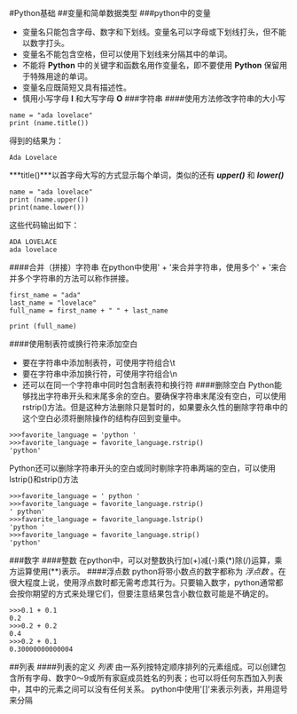 #Python基础
##变量和简单数据类型
###python中的变量
- 变量名只能包含字母、数字和下划线。变量名可以字母或下划线打头，但不能以数字打头。
- 变量名不能包含空格，但可以使用下划线来分隔其中的单词。
- 不能将 **Python** 中的关键字和函数名用作变量名，即不要使用 **Python** 保留用于特殊用途的单词。
- 变量名应既简短又具有描述性。
- 慎用小写字母 **l** 和大写字母 **O** 
###字符串
####使用方法修改字符串的大小写
```
name = "ada lovelace"
print (name.title())
```
得到的结果为：
```
Ada Lovelace
```
***title()***以首字母大写的方式显示每个单词，类似的还有 ***upper()*** 和 ***lower()***
```
name = "ada lovelace"
print (name.upper())
print(name.lower())
```
这些代码输出如下：
```
ADA LOVELACE
ada lovelace
```
####合并（拼接）字符串
在python中使用' + '来合并字符串，使用多个' + '来合并多个字符串的方法可以称作拼接。
```
first_name = "ada"
last_name = "lovelace"
full_name = first_name + " " + last_name

print (full_name)
```
####使用制表符或换行符来添加空白
- 要在字符串中添加制表符，可使用字符组合\t
- 要在字符串中添加换行符，可使用字符组合\n
- 还可以在同一个字符串中同时包含制表符和换行符
####删除空白
Python能够找出字符串开头和末尾多余的空白。要确保字符串末尾没有空白，可以使用rstrip()方法。但是这种方法删除只是暂时的，如果要永久性的删除字符串中的这个空白必须将删除操作的结构存回到变量中。
```
>>>favorite_language = 'python '
>>>favorite_language = favorite_language.rstrip()
'python'
```
Python还可以删除字符串开头的空白或同时剔除字符串两端的空白，可以使用lstrip()和strip()方法
```
>>>favorite_language = ' python '
>>>favorite_language = favorite_language.rstrip()
' python'
>>>favorite_language = favorite_language.lstrip()
'python '
>>>favorite_language = favorite_language.strip()
'python'
```
###数字
####整数
在python中，可以对整数执行加(+)减(-)乘(\*)除(/)运算，乘方运算使用(\**)表示。
####浮点数
python将带小数点的数字都称为 *浮点数* 。在很大程度上说，使用浮点数时都无需考虑其行为。只要输入数字，python通常都会按你期望的方式来处理它们，但要注意结果包含小数位数可能是不确定的。
```
>>>0.1 + 0.1
0.2
>>>0.2 + 0.2
0.4
>>>0.2 + 0.1
0.30000000000004
```
##列表
####列表的定义
*列表* 由一系列按特定顺序排列的元素组成。可以创建包含所有字母、数字0～9或所有家庭成员姓名的列表；也可以将任何东西加入列表中，其中的元素之间可以没有任何关系。
python中使用'[]'来表示列表，并用逗号来分隔